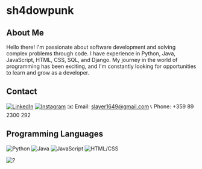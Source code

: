 # **sh4dowpunk**
## About Me

Hello there! I'm passionate about software development and solving complex problems through code. I have experience in Python, Java, JavaScript, HTML, CSS, SQL, and Django. My journey in the world of programming has been exciting, and I'm constantly looking for opportunities to learn and grow as a developer.
## Contact

[![LinkedIn](https://img.shields.io/badge/LinkedIn-sh4dowpunk-blue?style=flat-square&logo=linkedin&logoColor=white&link=https://www.linkedin.com/in/sh4dowpunk/)](https://www.linkedin.com/in/sh4dowpunk/)
[![Instagram](https://img.shields.io/badge/Instagram-sh4dowpunk-red?style=flat-square&logo=instagram&logoColor=white&link=https://www.instagram.com/yourusername/)](https://www.instagram.com/yourusername/)
✉️ Email: slayer1649@gmail.com
📞 Phone: +359 89 2300 292



## Programming Languages

![Python](https://img.shields.io/badge/Python-blue?style=flat-square)
![Java](https://img.shields.io/badge/Java-orange?style=flat-square)
![JavaScript](https://img.shields.io/badge/JavaScript-yellow?style=flat-square)
![HTML/CSS](https://img.shields.io/badge/HTML%2FCSS-green?style=flat-square)





![?](https://github-readme-stats.vercel.app/api/top-langs/?username=sh4dowpunk&layout=compact&hide=html,css&theme=radical)
